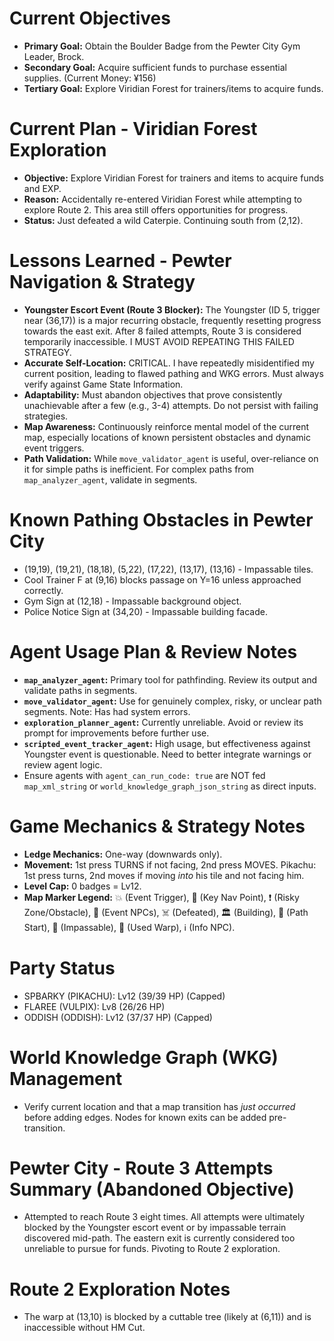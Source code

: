 # Current Objectives
*   **Primary Goal:** Obtain the Boulder Badge from the Pewter City Gym Leader, Brock.
*   **Secondary Goal:** Acquire sufficient funds to purchase essential supplies. (Current Money: ¥156)
*   **Tertiary Goal:** Explore Viridian Forest for trainers/items to acquire funds.

# Current Plan - Viridian Forest Exploration
*   **Objective:** Explore Viridian Forest for trainers and items to acquire funds and EXP.
*   **Reason:** Accidentally re-entered Viridian Forest while attempting to explore Route 2. This area still offers opportunities for progress.
*   **Status:** Just defeated a wild Caterpie. Continuing south from (2,12).

# Lessons Learned - Pewter Navigation & Strategy
*   **Youngster Escort Event (Route 3 Blocker):** The Youngster (ID 5, trigger near (36,17)) is a major recurring obstacle, frequently resetting progress towards the east exit. After 8 failed attempts, Route 3 is considered temporarily inaccessible. I MUST AVOID REPEATING THIS FAILED STRATEGY.
*   **Accurate Self-Location:** CRITICAL. I have repeatedly misidentified my current position, leading to flawed pathing and WKG errors. Must always verify against Game State Information.
*   **Adaptability:** Must abandon objectives that prove consistently unachievable after a few (e.g., 3-4) attempts. Do not persist with failing strategies.
*   **Map Awareness:** Continuously reinforce mental model of the current map, especially locations of known persistent obstacles and dynamic event triggers.
*   **Path Validation:** While `move_validator_agent` is useful, over-reliance on it for simple paths is inefficient. For complex paths from `map_analyzer_agent`, validate in segments.

# Known Pathing Obstacles in Pewter City
*   (19,19), (19,21), (18,18), (5,22), (17,22), (13,17), (13,16) - Impassable tiles.
*   Cool Trainer F at (9,16) blocks passage on Y=16 unless approached correctly.
*   Gym Sign at (12,18) - Impassable background object.
*   Police Notice Sign at (34,20) - Impassable building facade.

# Agent Usage Plan & Review Notes
*   **`map_analyzer_agent`:** Primary tool for pathfinding. Review its output and validate paths in segments.
*   **`move_validator_agent`:** Use for genuinely complex, risky, or unclear path segments. Note: Has had system errors.
*   **`exploration_planner_agent`:** Currently unreliable. Avoid or review its prompt for improvements before further use.
*   **`scripted_event_tracker_agent`:** High usage, but effectiveness against Youngster event is questionable. Need to better integrate warnings or review agent logic.
*   Ensure agents with `agent_can_run_code: true` are NOT fed `map_xml_string` or `world_knowledge_graph_json_string` as direct inputs.

# Game Mechanics & Strategy Notes
*   **Ledge Mechanics:** One-way (downwards only).
*   **Movement:** 1st press TURNS if not facing, 2nd press MOVES. Pikachu: 1st press turns, 2nd moves if moving *into* his tile and not facing him.
*   **Level Cap:** 0 badges = Lv12.
*   **Map Marker Legend:** 💥 (Event Trigger), 🎯 (Key Nav Point), ❗ (Risky Zone/Obstacle), 💁 (Event NPCs), ☠️ (Defeated), 🏛️ (Building), 📍 (Path Start), 🧱 (Impassable), 🚪 (Used Warp), ℹ️ (Info NPC).

# Party Status
*   SPBARKY (PIKACHU): Lv12 (39/39 HP) (Capped)
*   FLAREE (VULPIX): Lv8 (26/26 HP)
*   ODDISH (ODDISH): Lv12 (37/37 HP) (Capped)

# World Knowledge Graph (WKG) Management
*   Verify current location and that a map transition has *just occurred* before adding edges. Nodes for known exits can be added pre-transition.

# Pewter City - Route 3 Attempts Summary (Abandoned Objective)
*   Attempted to reach Route 3 eight times. All attempts were ultimately blocked by the Youngster escort event or by impassable terrain discovered mid-path. The eastern exit is currently considered too unreliable to pursue for funds. Pivoting to Route 2 exploration.

# Route 2 Exploration Notes
*   The warp at (13,10) is blocked by a cuttable tree (likely at (6,11)) and is inaccessible without HM Cut.